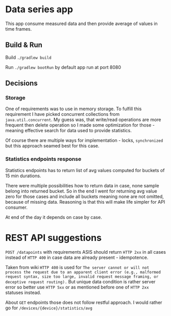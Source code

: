 # Data series app
This app consume measured data and then provide average of values in time frames.

## Build & Run

Build `./gradlew build`

Run `./gradlew bootRun` by default app run at port 8080

## Decisions

### Storage
One of requirements was to use in memory storage. 
To fulfill this requirement I have picked concurrent collections from `java.util.concurrent`. 
My guess was, that write/read operations are more frequent then delete operation so I made some 
optimization for those - meaning effective search for data used to provide statistics.

Of course there are multiple ways for implementation - locks, `synchronized` but this approach seamed best for this case.

### Statistics endpoints response
Statistics endpoints has to return list of avg values computed for buckets of 15 min durations. 

There were multiple possibilities how to return data in case, none sample belong into returned bucket.
So in the end I went for returning avg value zero for those cases and include all buckets meaning none are
not omitted, because of missing data. Reasoning is that this will make life simpler for API consumer.

At end of the day it depends on case by case.

# REST API suggestions
`POST /datapoints` with requirements ASIS should 
return `HTTP 2xx` in all cases instead of `HTTP 400` in case data are already present - idempotence.

Taken from wiki `HTTP 400` is used for `The server cannot or will not process the request due to an apparent client error (e.g., malformed request syntax, size too large, invalid request message framing, or deceptive request routing).`
But unique data condition is rather server error so better use `HTTP 5xx` or  as mentioned before one of
`HTTP 2xx` statuses instead.


About `GET` endpoints those does not follow restful approach. I would rather go for `/devices/{device}/statistics/avg`
